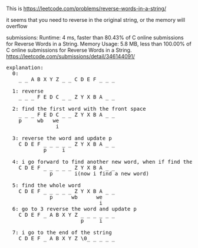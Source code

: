 This is https://leetcode.com/problems/reverse-words-in-a-string/

it seems that you need to reverse in the original string, or the memory will overflow

submissions: 
Runtime: 4 ms, faster than 80.43% of C online submissions for Reverse Words in a String.
Memory Usage: 5.8 MB, less than 100.00% of C online submissions for Reverse Words in a String.
https://leetcode.com/submissions/detail/346144091/

<pre>
explanation:  
  0:  
    _ _ A B X Y Z _ _ C D E F _ _ _  
    
  1: reverse  
    _ _ _ F E D C _ _ Z Y X B A _ _  
      
  2: find the first word with the front space  
    _ _ _ F E D C _ _ Z Y X B A _ _  
    p     wb   we  
                i  
    
  3: reverse the word and update p  
    C D E F _ _ _ _ _ Z Y X B A _ _  
            p     i  
            
  4: i go forward to find another new word, when if find the beginning of a new word, p will go ahead on grid.  
    C D E F _ _ _ _ _ Z Y X B A _ _  
              p       i(now i find a new word)  
              
  5: find the whole word  
    C D E F _ _ _ _ _ Z Y X B A _ _  
              p      wb      we  
                              i  
  6: go to 3 reverse the word and update p  
    C D E F _ A B X Y Z _ _ _ _ _ _  
                        p     i  
                        
  7: i go to the end of the string  
    C D E F _ A B X Y Z \0_ _ _ _ _  
    
</pre>
            
    


